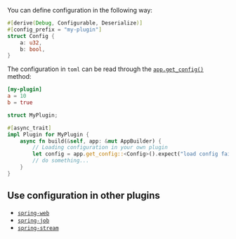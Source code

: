 You can define configuration in the following way:
```rust
#[derive(Debug, Configurable, Deserialize)]
#[config_prefix = "my-plugin"]
struct Config {
    a: u32,
    b: bool,
}
```

The configuration in `toml` can be read through the [`app.get_config()`](https://docs.rs/spring/latest/spring/app/struct.AppBuilder.html#method.get_config) method:

```toml
[my-plugin]
a = 10
b = true
```

```rust
struct MyPlugin;

#[async_trait]
impl Plugin for MyPlugin {
    async fn build(&self, app: &mut AppBuilder) {
        // Loading configuration in your own plugin
        let config = app.get_config::<Config>().expect("load config failed");
        // do something...
    }
}
```

## Use configuration in other plugins

* [`spring-web`](https://spring-rs.github.io/docs/plugins/spring-web/#read-configuration)
* [`spring-job`](https://spring-rs.github.io/docs/plugins/spring-job/#read-configuration)
* [`spring-stream`](https://spring-rs.github.io/docs/plugins/spring-stream/#read-configuration)